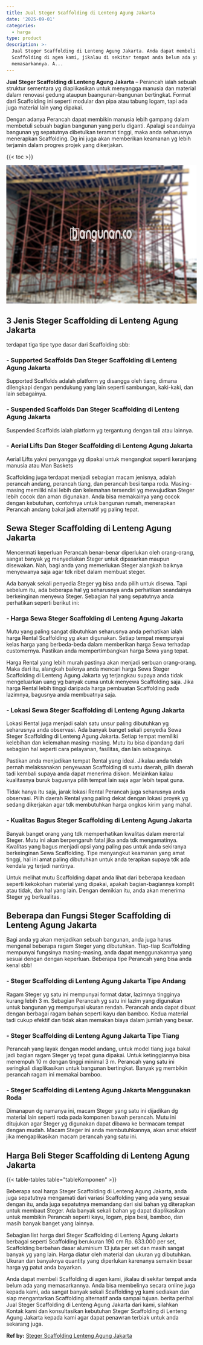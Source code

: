 ```yaml
---
title: Jual Steger Scaffolding di Lenteng Agung Jakarta
date: '2025-09-01'
categories:
  - harga
type: product
description: >-
  Jual Steger Scaffolding di Lenteng Agung Jakarta. Anda dapat membeli
  Scaffolding di agen kami, jikalau di sekitar tempat anda belum ada yang
  memasarkannya. A...
---
```


**Jual Steger Scaffolding di Lenteng Agung Jakarta** – Perancah ialah sebuah struktur sementara yg diaplikasikan untuk menyangga manusia dan material dalam renovasi gedung ataupun baangunan-bangunan bertingkat. Format dari Scaffolding ini seperti modular dan pipa atau tabung logam, tapi ada juga material lain yang dipakai.

Dengan adanya Perancah dapat membikin manusia lebih gampang dalam membetuli sebuah bagian bangunan yang perlu diganti. Apalagi seandainya bangunan yg sepatutnya dibetulkan teramat tinggi, maka anda seharusnya menerapkan Scaffolding. Dg ini juga akan memberikan keamanan yg lebih terjamin dalam progres projek yang dikerjakan.

{{< toc >}}

![Jual Steger Scaffolding di Lenteng Agung Jakarta](/images/sewa-scaffolding-steger-28.png)

## 3 Jenis Steger Scaffolding di Lenteng Agung Jakarta

terdapat tiga tipe type dasar dari Scaffolding sbb:

### \- Supported Scaffolds Dan Steger Scaffolding di Lenteng Agung Jakarta

Supported Scaffolds adalah platform yg disangga oleh tiang, dimana dilengkapi dengan pendukung yang lain seperti sambungan, kaki-kaki, dan lain sebagainya.

### \- Suspended Scaffolds Dan Steger Scaffolding di Lenteng Agung Jakarta

Suspended Scaffolds ialah platform yg tergantung dengan tali atau lainnya.

### \- Aerial Lifts Dan Steger Scaffolding di Lenteng Agung Jakarta

Aerial Lifts yakni penyangga yg dipakai untuk mengangkat seperti keranjang manusia atau Man Baskets

Scaffolding juga terdapat menjadi sebagian macam jenisnya, adalah perancah andang, perancah tiang, dan perancah besi tanpa roda. Masing-masing memiliki nilai lebih dan kelemahan tersendiri yg mewujudkan Steger lebih cocok dan aman digunakan. Anda bisa memakainya yang cocok dengan kebutuhan, contohnya untuk bangunan rumah, menerapkan Perancah andang bakal jadi alternatif yg paling tepat.

## Sewa Steger Scaffolding di Lenteng Agung Jakarta

Mencermati keperluan Perancah benar-benar diperlukan oleh orang-orang, sangat banyak yg menyediakan Steger untuk dipasarkan maupun disewakan. Nah, bagi anda yang memerlukan Steger alangkah baiknya menyewanya saja agar tdk ribet dalam membuat steger.

Ada banyak sekali penyedia Steger yg bisa anda pilih untuk disewa. Tapi sebelum itu, ada beberapa hal yg seharusnya anda perhatikan seandainya berkeinginan menyewa Steger. Sebagian hal yang sepatutnya anda perhatikan seperti berikut ini:

### \- Harga Sewa Steger Scaffolding di Lenteng Agung Jakarta

Mutu yang paling sangat dibutuhkan seharusnya anda perhatikan ialah harga Rental Scaffolding yg akan digunakan. Setiap tempat mempunyai kelas harga yang berbeda-beda dalam memberikan harga Sewa terhadap customernya. Pastikan anda mempertimbangkan harga Sewa yang tepat.

Harga Rental yang lebih murah pastinya akan menjadi serbuan orang-orang. Maka dari itu, alangkah baiknya anda mencari harga Sewa Steger Scaffolding di Lenteng Agung Jakarta yg terjangkau supaya anda tidak mengeluarkan uang yg banyak cuma untuk menyewa Scaffolding saja. Jika harga Rental lebih tinggi daripada harga pembuatan Scaffolding pada lazimnya, bagusnya anda membuatnya saja.

### \- Lokasi Sewa Steger Scaffolding di Lenteng Agung Jakarta

Lokasi Rental juga menjadi salah satu unsur paling dibutuhkan yg seharusnya anda observasi. Ada banyak banget sekali penyedia Sewa Steger Scaffolding di Lenteng Agung Jakarta. Setiap tempat memiliki kelebihan dan kelemahan masing-masing. Mutu itu bisa dipandang dari sebagian hal seperti cara pelayanan, fasilitas, dan lain sebagainya.

Pastikan anda menjadikan tempat Rental yang ideal. Jikalau anda telah pernah melaksanakan penyewaan Scaffolding di suatu daerah, pilih daerah tadi kembali supaya anda dapat menerima diskon. Melainkan kalau kualitasnya buruk bagusnya pilih tempat lain saja agar lebih tepat guna.

Tidak hanya itu saja, jarak lokasi Rental Perancah juga seharusnya anda observasi. Pilih daerah Rental yang paling dekat dengan lokasi proyek yg sedang dikerjakan agar tdk membutuhkan harga ongkos kirim yang mahal.

### \- Kualitas Bagus Steger Scaffolding di Lenteng Agung Jakarta

Banyak banget orang yang tdk memperhatikan kwalitas dalam merental Steger. Mutu ini akan berpengaruh fatal jika anda tdk mengamatinya. Kwalitas yang bagus menjadi opsi yang paling pas untuk anda sekiranya berkeinginan Sewa Scaffolding. Tipe menyangkut keamanan yang amat tinggi, hal ini amat paling dibutuhkan untuk anda terapkan supaya tdk ada kendala yg terjadi nantinya.

Untuk melihat mutu Scaffolding dapat anda lihat dari beberapa keadaan seperti kekokohan material yang dipakai, apakah bagian-bagiannya komplit atau tidak, dan hal yang lain. Dengan demikian itu, anda akan menerima Steger yg berkualitas.

## Beberapa dan Fungsi Steger Scaffolding di Lenteng Agung Jakarta

Bagi anda yg akan menjadikan sebuah bangunan, anda juga harus mengenal beberapa ragam Steger yang dibutuhkan. Tiap-tiap Scaffolding mempunyai fungsinya masing-masing, anda dapat menggunakannya yang sesuai dengan dengan keperluan. Beberapa tipe Perancah yang bisa anda kenal sbb!

### \- Steger Scaffolding di Lenteng Agung Jakarta Tipe Andang

Ragam Steger yg satu ini mempunyai format datar, lazimnya tingginya kurang lebih 3 m. Sebagian Perancah yg satu ini lazim yang digunakan untuk bangunan yg mempunyai ukuran rendah. Perancah anda dapat dibuat dengan berbagai ragam bahan seperti kayu dan bamboo. Kedua material tadi cukup efektif dan tidak akan memakan biaya dalam jumlah yang besar.

### \- Steger Scaffolding di Lenteng Agung Jakarta Tipe Tiang

Perancah yang layak dengan model andang, untuk model tiang juga bakal jadi bagian ragam Steger yg tepat guna dipakai. Untuk ketinggiannya bisa menempuh 10 m dengan tinggi minimal 3 m. Perancah yang satu ini seringkali diaplikasikan untuk bangunan bertingkat. Banyak yg membikin perancah ragam ini memakai bamboo.

### \- Steger Scaffolding di Lenteng Agung Jakarta Menggunakan Roda

Dimanapun dg namanya ini, macam Steger yang satu ini dijadikan dg material lain seperti roda pada komponen bawah perancah. Mutu ini ditujukan agar Steger yg digunakan dapat dibawa ke bermacam tempat dengan mudah. Macam Steger ini anda membutuhkannya, akan amat efektif jika mengaplikasikan macam perancah yang satu ini.

## Harga Beli Steger Scaffolding di Lenteng Agung Jakarta

{{< table-tables table="tableKomponen" >}}

Beberapa soal harga Steger Scaffolding di Lenteng Agung Jakarta, anda juga sepatutnya mengamati dari variasi Scaffolding yang ada yang sesuai dengan itu, anda juga sepatutnya memandang dari sisi bahan yg diterapkan untuk membaut Steger. Ada banyak sekali bahan yg dapat diaplikasikan untuk membikin Perancah seperti kayu, logam, pipa besi, bamboo, dan masih banyak banget yang lainnya.

Sebagian list harga dari Steger Scaffolding di Lenteng Agung Jakarta berbagai seperti Scaffolding berukuran 190 cm Rp. 633.000 per set, Scaffolding berbahan dasar aluminium 13 juta per set dan masih sangat banyak yg yang lain. Harga diatur oleh material dan ukuran yg dibutuhkan. Ukuran dan banyaknya quantity yang diperlukan karenanya semakin besar harga yg patut anda bayarkan.

Anda dapat membeli Scaffolding di agen kami, jikalau di sekitar tempat anda belum ada yang memasarkannya. Anda bisa membelinya secara online juga kepada kami, ada sangat banyak sekali Scaffolding yg kami sediakan dan siap mengantarkan Scaffolding alternatif anda sampai tujuan. berita perihal Jual Steger Scaffolding di Lenteng Agung Jakarta dari kami, silahkan Kontak kami dan konsultasikan kebutuhan Steger Scaffolding di Lenteng Agung Jakarta kepada kami agar dapat penawran terbiak untuk anda sekarang juga.

**Ref by:** [Steger Scaffolding Lenteng Agung Jakarta](https://id.wikipedia.org/wiki/Steger)
